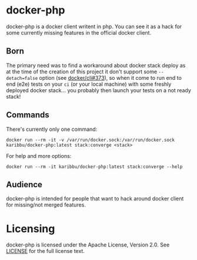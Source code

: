 docker-php
==========

docker-php is a docker client writent in php. You can see it as a hack for some currently missing features in the official docker client.

## Born

The primary need was to find a workaround about docker stack deploy as at the time of the creation of this project it don't support some `--detach=false` option (see [docker/cli#373](https://github.com/docker/cli/issues/373)), so when it come to run end to end (e2e) tests on your `ci` (or your local machine) with some freshly deployed docker stack... you probably then launch your tests on a not ready stack!

## Commands

There's currently only one command:
```shell
docker run --rm -it -v /var/run/docker.sock:/var/run/docker.sock karibbu/docker-php:latest stack:converge <stack>
```

For help and more options:
```shell
docker run --rm -it karibbu/docker-php:latest stack:converge --help
```

## Audience

docker-php is intended for people that want to hack around docker client for missing/not merged features.

Licensing
=========

docker-php is licensed under the Apache License, Version 2.0. See [LICENSE](https://github.com/moby/moby/blob/master/LICENSE) for the full license text.

